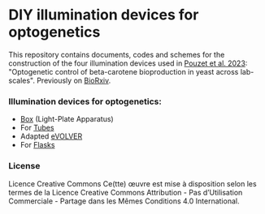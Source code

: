 # DIY illumination devices for optogenetics

This repository contains documents, codes and schemes for the construction of the four illumination devices used in [Pouzet et al. 2023](https://www.frontiersin.org/articles/10.3389/fbioe.2023.1085268/full): "Optogenetic control of beta-carotene bioproduction in yeast across lab-scales". 
Previously on [BioRxiv](https://www.biorxiv.org/content/10.1101/2022.10.31.514479v1). 

### Illumination devices for optogenetics:
- [Box](https://github.com/Lab513/DIY_Optogenetics/tree/master/opto_Box) (Light-Plate Apparatus)
- For [Tubes](https://github.com/Lab513/DIY_Optogenetics/tree/master/opto_Tubes)
- Adapted [eVOLVER](https://github.com/Lab513/DIY_Optogenetics/tree/master/opto_eVOLVER)
- For [Flasks](https://github.com/Lab513/DIY_Optogenetics/tree/master/opto_Flasks)

### License
Licence Creative Commons
Ce(tte) œuvre est mise à disposition selon les termes de la Licence Creative Commons Attribution - Pas d’Utilisation Commerciale - Partage dans les Mêmes Conditions 4.0 International.
